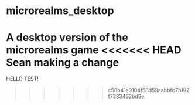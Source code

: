 # microrealms_desktop
A desktop version of the microrealms game
<<<<<<< HEAD
Sean making a change 
=======
HELLO TEST!
>>>>>>> c58b41e9104f58d59eabbfb7b192f7383452bd9e
